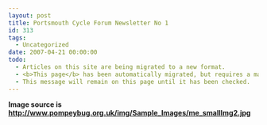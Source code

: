 ```yaml
---
layout: post
title: Portsmouth Cycle Forum Newsletter No 1
id: 313
tags:
  - Uncategorized
date: 2007-04-21 00:00:00
todo:
  - Articles on this site are being migrated to a new format.
  - <b>This page</b> has been automatically migrated, but requires a manual check-&amp;-tune to ensure the format and links all work as expected.
  - This message will remain on this page until it has been checked.
---
```


**Image source is http://www.pompeybug.org.uk/img/Sample_Images/me_smallImg2.jpg**
